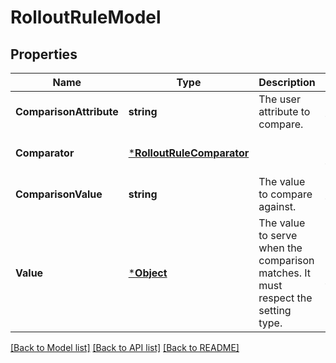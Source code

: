# RolloutRuleModel

## Properties
Name | Type | Description | Notes
------------ | ------------- | ------------- | -------------
**ComparisonAttribute** | **string** | The user attribute to compare. | [default to null]
**Comparator** | [***RolloutRuleComparator**](RolloutRuleComparator.md) |  | [optional] [default to null]
**ComparisonValue** | **string** | The value to compare against. | [default to null]
**Value** | [***Object**](.md) | The value to serve when the comparison matches. It must respect the setting type. | [optional] [default to null]

[[Back to Model list]](../README.md#documentation-for-models) [[Back to API list]](../README.md#documentation-for-api-endpoints) [[Back to README]](../README.md)

